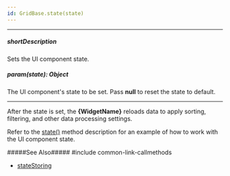 ```yaml
---
id: GridBase.state(state)
---
```

---
##### shortDescription
Sets the UI component state.

##### param(state): Object
The UI component's state to be set. Pass **null** to reset the state to default.

---
After the state is set, the **{WidgetName}** reloads data to apply sorting, filtering, and other data processing settings.
 
Refer to the [state()](/api-reference/10%20UI%20Widgets/GridBase/3%20Methods/state().md '{basewidgetpath}/Methods/#state') method description for an example of how to work with the UI component state.

#####See Also#####
#include common-link-callmethods
- [stateStoring](/api-reference/10%20UI%20Widgets/GridBase/1%20Configuration/stateStoring '{basewidgetpath}/Configuration/stateStoring/')
